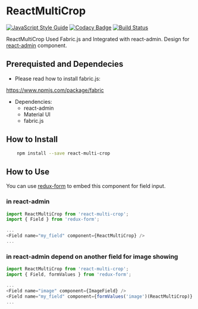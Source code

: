 # ReactMultiCrop

[![JavaScript Style Guide](https://cdn.rawgit.com/standard/standard/master/badge.svg)](https://github.com/standard/standard)
[![Codacy Badge](https://api.codacy.com/project/badge/Grade/0ea45a02956a4ca78eb39823c15b1cc8)](https://app.codacy.com/app/berviantoleo/ReactMultiCrop?utm_source=github.com&utm_medium=referral&utm_content=bervProject/ReactMultiCrop&utm_campaign=Badge_Grade_Settings)
[![Build Status](https://travis-ci.org/bervProject/ReactMultiCrop.svg?branch=master)](https://travis-ci.org/bervProject/ReactMultiCrop)

ReactMultiCrop Used Fabric.js and Integrated with react-admin. Design for [react-admin](https://github.com/marmelab/react-admin) component.

## Prerequisted and Dependecies

* Please read how to install fabric.js:

https://www.npmjs.com/package/fabric

* Dependencies:
  * react-admin
  * Material UI
  * fabric.js

## How to Install

```bash
    npm install --save react-multi-crop
```

## How to Use

You can use [redux-form](https://redux-form.com) to embed this component for field input.

### in react-admin

```js
import ReactMultiCrop from 'react-multi-crop';
import { Field } from 'redux-form';

...
<Field name="my_field" component={ReactMultiCrop} />
...
```

### in react-admin depend on another field for image showing

```js
import ReactMultiCrop from 'react-multi-crop';
import { Field, formValues } from 'redux-form';

...
<Field name="image" component={ImageField} />
<Field name="my_field" component={formValues('image')(ReactMultiCrop)} />
...
```

